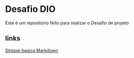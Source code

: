 # Desafio DIO
Este é um repositorio feito para realizar o Desafio de projeto 

## links
[Sintaxe basica Markdown](https://www.markdownguide.org/basic-syntax/)
